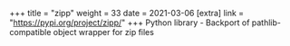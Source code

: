 +++
title = "zipp"
weight = 33
date = 2021-03-06
[extra]
link = "https://pypi.org/project/zipp/"
+++
Python library - Backport of pathlib-compatible object wrapper for zip files

